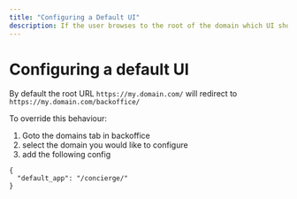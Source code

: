 ```yaml
---
title: "Configuring a Default UI"
description: If the user browses to the root of the domain which UI should loa
---
```


# Configuring a default UI

By default the root URL `https://my.domain.com/` will redirect to `https://my.domain.com/backoffice/`

To override this behaviour:

1. Goto the domains tab in backoffice
2. select the domain you would like to configure
3. add the following config

```
{
  "default_app": "/concierge/"
}
```

<!-- TODO: Add screenshot -  -->
